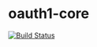 oauth1-core
===========

[![Build Status](https://travis-ci.org/ibnfirnas/erlang-oauth1-core.svg?branch=master)](https://travis-ci.org/ibnfirnas/erlang-oauth1-core)
